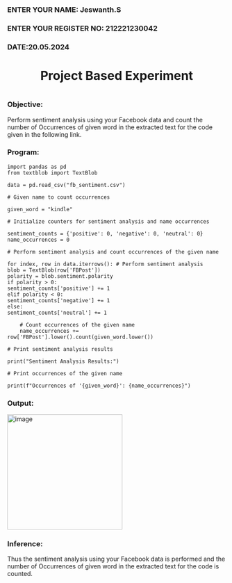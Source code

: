 <H3>ENTER YOUR NAME: Jeswanth.S</H3>
<H3>ENTER YOUR REGISTER NO: 212221230042 </H3>
<H3>DATE:20.05.2024</H3>

<H1 Align="center">Project Based Experiment<H1>
  
### Objective:
Perform sentiment analysis using your Facebook data and count the number of Occurrences of given word in the extracted text for the code given in the following link.
  
### Program:
```
import pandas as pd
from textblob import TextBlob

data = pd.read_csv("fb_sentiment.csv")

# Given name to count occurrences

given_word = "kindle"

# Initialize counters for sentiment analysis and name occurrences

sentiment_counts = {'positive': 0, 'negative': 0, 'neutral': 0}
name_occurrences = 0

# Perform sentiment analysis and count occurrences of the given name

for index, row in data.iterrows(): # Perform sentiment analysis
blob = TextBlob(row['FBPost'])
polarity = blob.sentiment.polarity
if polarity > 0:
sentiment_counts['positive'] += 1
elif polarity < 0:
sentiment_counts['negative'] += 1
else:
sentiment_counts['neutral'] += 1

    # Count occurrences of the given name
    name_occurrences += row['FBPost'].lower().count(given_word.lower())

# Print sentiment analysis results

print("Sentiment Analysis Results:")

# Print occurrences of the given name

print(f"Occurrences of '{given_word}': {name_occurrences}")

```

### Output:
<img width="265" alt="image" src="https://github.com/Jeswanth21001768/Project-Based-Experiment-AAI/assets/94155480/131c7e8a-136b-40e6-aa36-c0954a6e8b8a">


### Inference:

Thus the sentiment analysis using your Facebook data  is performed and the number of Occurrences of given word in the extracted text for the code is counted.
```
